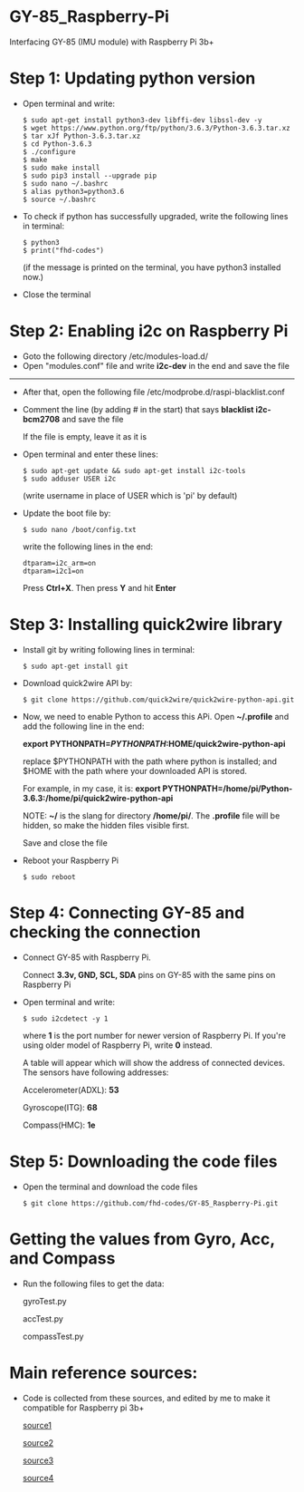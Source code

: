 # GY-85_Raspberry-Pi
Interfacing GY-85 (IMU module) with Raspberry Pi 3b+


# Step 1: Updating python version

- Open terminal and write:

      $ sudo apt-get install python3-dev libffi-dev libssl-dev -y
      $ wget https://www.python.org/ftp/python/3.6.3/Python-3.6.3.tar.xz
      $ tar xJf Python-3.6.3.tar.xz
      $ cd Python-3.6.3
      $ ./configure
      $ make
      $ sudo make install
      $ sudo pip3 install --upgrade pip
      $ sudo nano ~/.bashrc
      $ alias python3=python3.6
      $ source ~/.bashrc
- To check if python has successfully upgraded, write the following lines in terminal:

      $ python3
      $ print("fhd-codes")
        
  (if the message is printed on the terminal, you have python3 installed now.)
- Close the terminal

# Step 2: Enabling i2c on Raspberry Pi
- Goto the following directory  /etc/modules-load.d/
- Open "modules.conf" file and write **i2c-dev** in the end and save the file
*********
- After that, open the following file  /etc/modprobe.d/raspi-blacklist.conf
- Comment the line (by adding # in the start) that says **blacklist i2c-bcm2708** and save the file

  If the file is empty, leave it as it is
- Open terminal and enter these lines:

      $ sudo apt-get update && sudo apt-get install i2c-tools    
      $ sudo adduser USER i2c       

  (write username in place of USER which is 'pi' by default)
        
- Update the boot file by:

      $ sudo nano /boot/config.txt
  write the following lines in the end:

      dtparam=i2c_arm=on
      dtparam=i2c1=on
  Press **Ctrl+X**. Then press **Y** and hit **Enter** 

# Step 3: Installing quick2wire library
- Install git by writing following lines in terminal:

      $ sudo apt-get install git
      
- Download quick2wire API by:

      $ git clone https://github.com/quick2wire/quick2wire-python-api.git

- Now, we need to enable Python to access this APi. 
  Open **~/.profile** and add the following line in the end:
    
    **export PYTHONPATH=$PYTHONPATH:$HOME/quick2wire-python-api**
    
    replace $PYTHONPATH with the path where python is installed; and $HOME with the path where your downloaded API is stored.
    
  For example, in my case, it is: **export PYTHONPATH=/home/pi/Python-3.6.3:/home/pi/quick2wire-python-api**
    
  NOTE: **~/** is the slang for directory **/home/pi/**. The **.profile** file will be hidden, so make the hidden files visible first.
  
  Save and close the file
  
- Reboot your Raspberry Pi

      $ sudo reboot

# Step 4: Connecting GY-85 and checking the connection

- Connect GY-85 with Raspberry Pi.

  Connect **3.3v, GND, SCL, SDA** pins on GY-85 with the same pins on Raspberry Pi
- Open terminal and write:

      $ sudo i2cdetect -y 1
   
   where **1** is the port number for newer version of Raspberry Pi. If you're using older model of Raspberry Pi, write **0** instead.
   
   A table will appear which will show the address of connected devices. The sensors have following addresses:
   
   Accelerometer(ADXL): **53**
   
   Gyroscope(ITG): **68**
   
   Compass(HMC): **1e**
   
   
# Step 5: Downloading the code files

- Open the terminal and download the code files

      $ git clone https://github.com/fhd-codes/GY-85_Raspberry-Pi.git
      
# Getting the values from Gyro, Acc, and Compass

- Run the following files to get the data:
  
  gyroTest.py     
  
  accTest.py     
  
  compassTest.py
 
# Main reference sources:

- Code is collected from these sources, and edited by me to make it compatible for Raspberry pi 3b+
  
  [source1](https://topic.alibabacloud.com/a/raspberry-pi-connects-9-axis-imu-sensor-gy-85-module_8_8_32153608.html)
  
  [source2](https://elinux.org/RPi_ADC_I2C_Python)
  
  [source3](https://topic.alibabacloud.com/a/raspberry-pi-connects-9-axis-imu-sensor-gy-85-module_8_8_32153608.html)
  
  [source4](http://www.knight-of-pi.org/installing-python3-6-on-a-raspberry-pi/)
